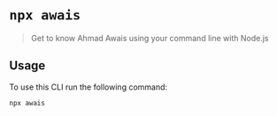 # `npx awais`

> Get to know Ahmad Awais using your command line with Node.js

## Usage

To use this CLI run the following command:

```sh
npx awais
```
